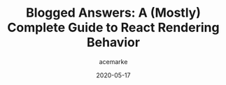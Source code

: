 ---
author: acemarke
date: 2020-05-17
tags:
  - react
  - rendering
target_url: https://blog.isquaredsoftware.com/2020/05/blogged-answers-a-mostly-complete-guide-to-react-rendering-behavior/
title: "Blogged Answers: A (Mostly) Complete Guide to React Rendering Behavior"
---
